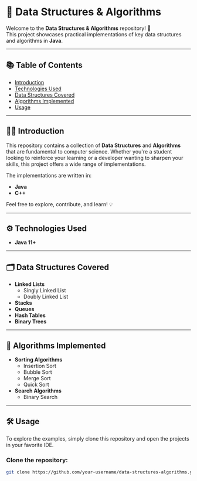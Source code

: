# 🚀 Data Structures & Algorithms

Welcome to the **Data Structures & Algorithms** repository! 🌟  
This project showcases practical implementations of key data structures and algorithms in **Java**.

---

## 📚 Table of Contents

- [Introduction](#introduction)
- [Technologies Used](#technologies-used)
- [Data Structures Covered](#data-structures-covered)
- [Algorithms Implemented](#algorithms-implemented)
- [Usage](#usage)

---

## 🧑‍💻 Introduction

This repository contains a collection of **Data Structures** and **Algorithms** that are fundamental to computer science. Whether you're a student looking to reinforce your learning or a developer wanting to sharpen your skills, this project offers a wide range of implementations.

The implementations are written in:
- **Java**
- **C++**

Feel free to explore, contribute, and learn! 💡

---

## ⚙️ Technologies Used

- **Java 11+**


---

## 🗂️ Data Structures Covered

- **Linked Lists**
  - Singly Linked List
  - Doubly Linked List
- **Stacks**
- **Queues**
- **Hash Tables**
- **Binary Trees**

---

## 🧮 Algorithms Implemented

- **Sorting Algorithms**
  - Insertion Sort
  - Bubble Sort
  - Merge Sort
  - Quick Sort
- **Search Algorithms**
  - Binary Search

---

## 🛠️ Usage

To explore the examples, simply clone this repository and open the projects in your favorite IDE.

### Clone the repository:
```bash
git clone https://github.com/your-username/data-structures-algorithms.git
